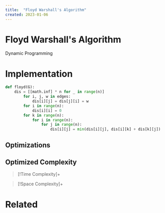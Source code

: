 ```yaml
---
title:  "Floyd Warshall's Algorithm"
created: 2023-01-06
---
```





# Floyd Warshall's Algorithm
Dynamic Programming
# Implementation

```python
def floyd(G):
    dis = [[math.inf] * n for _ in range(n)]
        for i, j, w in edges:
            dis[i][j] = dis[j][i] = w
        for i in range(n):
            dis[i][i] = 0
        for k in range(n):
            for i in range(n):
                for j in range(n):
                    dis[i][j] = min(dis[i][j], dis[i][k] + dis[k][j])

```

## Optimizations

## Optimized Complexity

>[!Time Complexity]+

>[!Space Complexity]+



# Related
